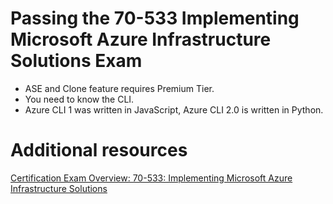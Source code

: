 # Passing the 70-533 Implementing Microsoft Azure Infrastructure Solutions Exam

- ASE and Clone feature requires Premium Tier. 
- You need to know the CLI.
- Azure CLI 1 was written in JavaScript, Azure CLI 2.0 is written in Python.

# Additional resources
[Certification Exam Overview: 70-533: Implementing Microsoft Azure Infrastructure Solutions](https://mva.microsoft.com/en-US/training-courses/certification-exam-overview-70533-implementing-microsoft-azure-infrastructure-solutions-17405?l=kPNTJSmjD_6706218965)